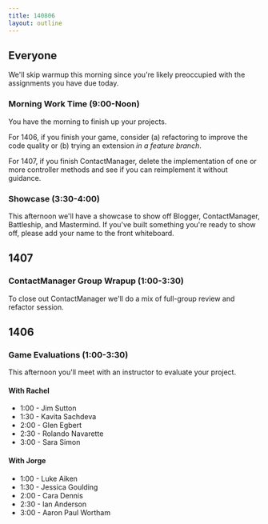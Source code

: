 ```yaml
---
title: 140806
layout: outline
---
```


## Everyone

We'll skip warmup this morning since you're likely
preoccupied with the assignments you have due today.

### Morning Work Time (9:00-Noon)

You have the morning to finish up your projects.

For 1406, if you finish your game, consider (a)
refactoring to improve the code quality or (b) trying
an extension *in a feature branch*.

For 1407, if you finish ContactManager, delete the
implementation of one or more controller methods and
see if you can reimplement it without guidance.

### Showcase (3:30-4:00)

This afternoon we'll have a showcase to show off Blogger,
ContactManager, Battleship, and Mastermind. If you've
built something you're ready to show off, please add your
name to the front whiteboard.

## 1407

### ContactManager Group Wrapup (1:00-3:30)

To close out ContactManager we'll do a mix of full-group review
and refactor session.

## 1406

### Game Evaluations (1:00-3:30)

This afternoon you'll meet with an instructor to evaluate
your project.

#### With Rachel

* 1:00 - Jim Sutton
* 1:30 - Kavita Sachdeva
* 2:00 - Glen Egbert
* 2:30 - Rolando Navarette
* 3:00 - Sara Simon

#### With Jorge

* 1:00 - Luke Aiken
* 1:30 - Jessica Goulding
* 2:00 - Cara Dennis
* 2:30 - Ian Anderson
* 3:00 - Aaron Paul Wortham
